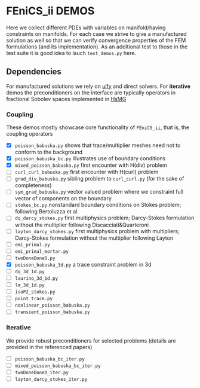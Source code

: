 # FEniCS_ii DEMOS
Here we collect different PDEs with variables on manifold/having constraints
on manifolds. For each case we strive to give a manufactured solution as well
so that we can verify convergence properties of the FEM formulations (and its
implementation). As an additional test to those in the test suite it is good
idea to lauch `test_demos.py` here.

## Dependencies
For manufactured solutions we rely on [ulfy](https://github.com/MiroK/ulfy) and
direct solvers. For **iterative** demos the preconditioners on the interface are
typically operators in fractional Sobolev spaces implemented in
[HsMG](https://github.com/MiroK/hsmg)

### Coupling 
These demos mostly showcase core functionality of `FEniCS_ii`, that is, the coupling
operators

- [x] `poisson_babuska.py` shows that trace/multiplier meshes need not to conform to the background
- [x] `poisson_babuska_bc.py` illustrates use of boundary conditions
- [x] `mixed_poisson_babuska.py` first encounter with H(div) problem
- [ ] `curl_curl_babuska.py` first encounter with H(curl) problem
- [ ] `grad_div_babuska.py` sibling problem to `curl_curl.py` (for the sake of completeness)
- [ ] `sym_grad_babuska.py` vector valued problem where we constraint full vector of components on the boundary
- [ ] `stokes_bc.py` nonstandard boundary conditions on Stokes problem; following Bertoluzza et al.
- [ ] `dq_darcy_stokes.py` first multiphysics problem; Darcy-Stokes formulation without the multiplier following Discacciati&Quarteroni
- [ ] `layton_darcy_stokes.py` first multiphysics problem with multipliers; Darcy-Stokes formulation without the multiplier following Layton
- [ ] `emi_primal.py`
- [ ] `emi_primal_mortar.py`
- [ ] `twoDoneDoneD.py`
- [x] `poisson_babuska_3d.py` a trace constraint problem in 3d
- [ ] `dq_3d_1d.py`
- [ ] `laurino_3d_1d.py`
- [ ] `lm_3d_1d.py`
- [ ] `isoP2_stokes.py`
- [ ] `point_trace.py`
- [ ] `nonlinear_poisson_babuska.py`
- [ ] `transient_poisson_babuska.py`

### Iterative
We provide robust preconditioners for selected problems (details are provided
in the referenced papers)

- [ ] `poisson_babuska_bc_iter.py`
- [ ] `mixed_poisson_babuska_bc_iter.py`
- [ ] `twoDoneDoneD_iter.py`
- [ ] `layton_darcy_stokes_iter.py`